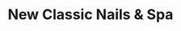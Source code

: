 ---
title: "New Classic Nails & Spa"
url: /new-fairfield/new-classic-nails-and-spa/
shop: beauty
---